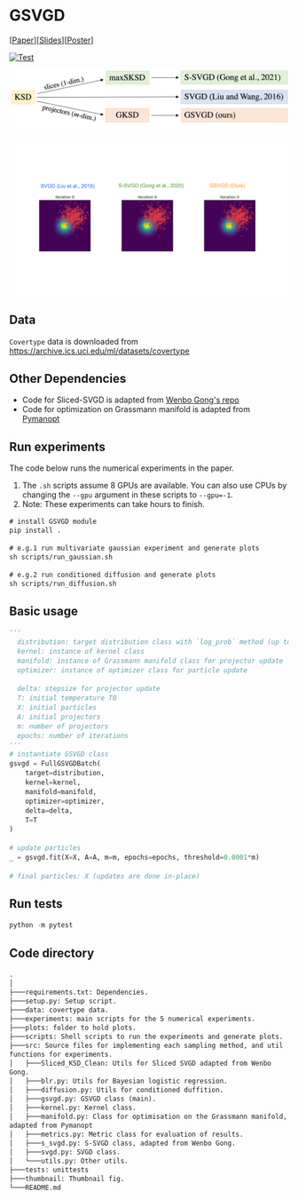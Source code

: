 # GSVGD

[[Paper](https://proceedings.mlr.press/v151/liu22a.html)][[Slides](https://docs.google.com/presentation/d/e/2PACX-1vTMmAQEaSB--eTTrg0xzZBdgdA3w530kw4ENg5Oh_a7YpCK4Gd28vc8tMPDMjarevyKjnNF4c1vEccG/pub?start=false&loop=false&delayms=3000)][[Poster](https://xinglliu.github.io/files/gsvgd_poster.pdf)]

[![Test](https://github.com/harrisonzhu508/M-SVGD/actions/workflows/tests.yml/badge.svg)](https://github.com/harrisonzhu508/M-SVGD/actions/workflows/tests.yml)

[![Test](./thumbnail/summary.png)](./thumbnail/summary.png)

[![Test](./imgs/gsvgd_cover.gif)](./imgs/gsvgd_cover.gif)

## Data
`Covertype` data is downloaded from https://archive.ics.uci.edu/ml/datasets/covertype

## Other Dependencies
- Code for Sliced-SVGD is adapted from [Wenbo Gong's repo](https://github.com/WenboGong/Sliced_Kernelized_Stein_Discrepancy)
- Code for optimization on Grassmann manifold is adapted from [Pymanopt](https://www.pymanopt.org/)

## Run experiments
The code below runs the numerical experiments in the paper. 

1. The `.sh` scripts assume 8 GPUs are available. You can also use CPUs by changing the `--gpu` argument in these scripts to `--gpu=-1`.
2. Note: These experiments can take hours to finish.
```
# install GSVGD module
pip install .

# e.g.1 run multivariate gaussian experiment and generate plots
sh scripts/run_gaussian.sh

# e.g.2 run conditioned diffusion and generate plots
sh scripts/run_diffusion.sh
```

## Basic usage
```python
'''
  distribution: target distribution class with `log_prob` method (up to a constant term)
  kernel: instance of kernel class
  manifold: instance of Grassmann manifold class for projector update
  optimizer: instance of optimizer class for particle update
  
  delta: stepsize for projector update
  T: initial temperature T0
  X: initial particles
  A: initial projectors
  m: number of projectors
  epochs: number of iterations
'''
# instantiate GSVGD class
gsvgd = FullGSVGDBatch(
    target=distribution,
    kernel=kernel,
    manifold=manifold,
    optimizer=optimizer,
    delta=delta,
    T=T
)

# update particles
_ = gsvgd.fit(X=X, A=A, m=m, epochs=epochs, threshold=0.0001*m)

# final particles: X (updates are done in-place)
```

## Run tests

```python
python -m pytest
```

## Code directory

    .
    │
    ├───requirements.txt: Dependencies.
    ├───setup.py: Setup script.
    ├───data: covertype data.
    ├───experiments: main scripts for the 5 numerical experiments.
    ├───plots: folder to hold plots.
    ├───scripts: Shell scripts to run the experiments and generate plots.
    ├───src: Source files for implementing each sampling method, and util functions for experiments.
    │   ├───Sliced_KSD_Clean: Utils for Sliced SVGD adapted from Wenbo Gong.
    │   ├───blr.py: Utils for Bayesian logistic regression.
    │   ├───diffusion.py: Utils for conditioned duffition.
    │   ├───gsvgd.py: GSVGD class (main).
    │   ├───kernel.py: Kernel class.
    │   ├───manifold.py: Class for optimisation on the Grassmann manifold, adapted from Pymanopt
    │   ├───metrics.py: Metric class for evaluation of results.
    │   ├───s_svgd.py: S-SVGD class, adapted from Wenbo Gong.
    │   ├───svgd.py: SVGD class.
    │   └───utils.py: Other utils.
    ├───tests: unittests
    ├───thumbnail: Thumbnail fig.
    └───README.md

